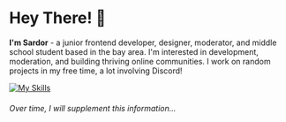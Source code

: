 # Hey There! 👋
**I'm Sardor** - a junior frontend developer, designer, moderator, and middle school student based in the bay area. I'm interested in development, moderation, and building thriving online communities. I work on random projects in my free time, a lot involving Discord!

[![My Skills](https://skillicons.dev/icons?i=js,ts,vue,python)](https://skillicons.dev)

###### Over time, I will supplement this information...

<!-- dark -->

[Sardor]:https://github.com/sardor-wd
